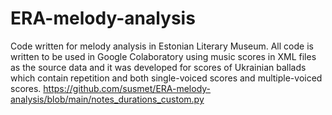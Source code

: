 # ERA-melody-analysis
Code written for melody analysis in Estonian Literary Museum. All code is written to be used in Google Colaboratory using music scores in XML files as the source data and it was developed for scores of Ukrainian ballads which contain repetition and both single-voiced scores and multiple-voiced scores.
https://github.com/susmet/ERA-melody-analysis/blob/main/notes_durations_custom.py
